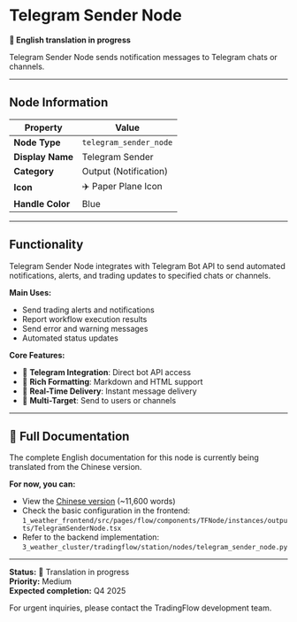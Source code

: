 # Telegram Sender Node

**🔄 English translation in progress**

Telegram Sender Node sends notification messages to Telegram chats or channels.

---

## Node Information

| Property | Value |
|----------|-------|
| **Node Type** | `telegram_sender_node` |
| **Display Name** | Telegram Sender |
| **Category** | Output (Notification) |
| **Icon** | ✈️ Paper Plane Icon |
| **Handle Color** | Blue |

---

## Functionality

Telegram Sender Node integrates with Telegram Bot API to send automated notifications, alerts, and trading updates to specified chats or channels.

**Main Uses:**
- Send trading alerts and notifications
- Report workflow execution results
- Send error and warning messages
- Automated status updates

**Core Features:**
- 📱 **Telegram Integration**: Direct bot API access
- 📝 **Rich Formatting**: Markdown and HTML support
- 🔔 **Real-Time Delivery**: Instant message delivery
- 👥 **Multi-Target**: Send to users or channels

---

## 📖 Full Documentation

The complete English documentation for this node is currently being translated from the Chinese version.

**For now, you can:**
- View the [Chinese version](../../zh/node-details/telegram-sender-node.md) (~11,600 words)
- Check the basic configuration in the frontend: `1_weather_frontend/src/pages/flow/components/TFNode/instances/outputs/TelegramSenderNode.tsx`
- Refer to the backend implementation: `3_weather_cluster/tradingflow/station/nodes/telegram_sender_node.py`

---

**Status:** 🔄 Translation in progress  
**Priority:** Medium  
**Expected completion:** Q4 2025

For urgent inquiries, please contact the TradingFlow development team.
